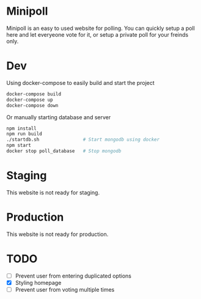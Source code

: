 # Minipoll
Minipoll is an easy to used website for polling. You can quickly setup a poll here and let everyeone vote for it, or setup a private poll for your freinds only.

# Dev
Using docker-compose to easily build and start the project
```sh
docker-compose build
docker-compose up
docker-compose down
```
Or manually starting database and server
```sh
npm install
npm run build
./startdb.sh                # Start mongodb using docker
npm start
docker stop poll_database   # Stop mongodb
```

# Staging
This website is not ready for staging.

# Production
This website is not ready for production.

# TODO
- [ ] Prevent user from entering duplicated options
- [x] Styling homepage
- [ ] Prevent user from voting multiple times
